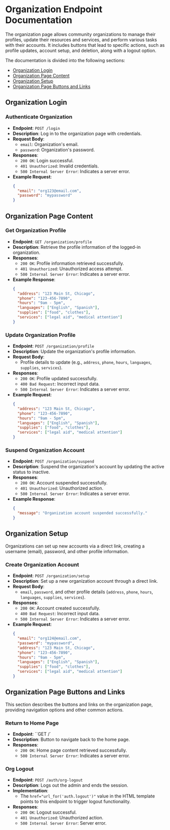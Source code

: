 # Organization Endpoint Documentation

The organization page allows community organizations to manage their profiles, update their resources and services, and perform various tasks with their accounts. It includes buttons that lead to specific actions, such as profile updates, account setup, and deletion, along with a logout option.

The documentation is divided into the following sections:
- [Organization Login](#organization-login)
- [Organization Page Content](#organization-page-content)
- [Organization Setup](#organization-setup)
- [Organization Page Buttons and Links](#organization-page-buttons-and-links)

## Organization Login
### Authenticate Organization
- **Endpoint**: `POST /login`
- **Description**: Log in to the organization page with credentials.
- **Request Body**:
  - `email`: Organization's email.
  - `password`: Organization's password.
- **Responses**:
  - `200 OK`: Login successful.
  - `401 Unauthorized`: Invalid credentials.
  - `500 Internal Server Error`: Indicates a server error.
- **Example Request**:
  ```json
  {
    "email": "org123@email.com",
    "password": "mypassword"
  }
  ```

## Organization Page Content
### Get Organization Profile
- **Endpoint**: `GET /organization/profile`
- **Description**: Retrieve the profile information of the logged-in organization.
- **Responses**:
  - `200 OK`: Profile information retrieved successfully.
  - `401 Unauthorized`: Unauthorized access attempt.
  - `500 Internal Server Error`: Indicates a server error.
- **Example Response**:
  ```json
  {
    "address": "123 Main St, Chicago",
    "phone": "123-456-7890",
    "hours": "9am - 5pm",
    "languages": ["English", "Spanish"],
    "supplies": ["food", "clothes"],
    "services": ["legal aid", "medical attention"]
  }
  ```

### Update Organization Profile
- **Endpoint**: `POST /organization/profile`
- **Description**: Update the organization's profile information.
- **Request Body**:
  - Profile details to update (e.g., `address`, `phone`, `hours`, `languages`, `supplies`, `services`).
- **Responses**:
  - `200 OK`: Profile updated successfully.
  - `400 Bad Request`: Incorrect input data.
  - `500 Internal Server Error`: Indicates a server error.
- **Example Request**:
  ```json
  {
    "address": "123 Main St, Chicago",
    "phone": "123-456-7890",
    "hours": "9am - 5pm",
    "languages": ["English", "Spanish"],
    "supplies": ["food", "clothes"],
    "services": ["legal aid", "medical attention"]
  }
  ```

### Suspend Organization Account
- **Endpoint**: `POST /organization/suspend`
- **Description**: Suspend the organization's account by updating the active status to inactive.
- **Responses**:
  - `200 OK`: Account suspended successfully.
  - `401 Unauthorized`: Unauthorized action.
  - `500 Internal Server Error`: Indicates a server error.
- **Example Response**:
  ```json
  {
    "message": "Organization account suspended successfully."
  }
  ```

## Organization Setup
Organizations can set up new accounts via a direct link, creating a username (email), password, and other profile information.

### Create Organization Account
- **Endpoint**: `POST /organization/setup`
- **Description**: Set up a new organization account through a direct link.
- **Request Body**:
  - `email`, `password`, and other profile details (`address`, `phone`, `hours`, `languages`, `supplies`, `services`).
- **Responses**:
  - `200 OK`: Account created successfully.
  - `400 Bad Request`: Incorrect input data.
  - `500 Internal Server Error`: Indicates a server error.
- **Example Request**:
  ```json
  {
    "email": "org124@email.com",
    "password": "mypassword",
    "address": "123 Main St, Chicago",
    "phone": "123-456-7890",
    "hours": "9am - 5pm",
    "languages": ["English", "Spanish"],
    "supplies": ["food", "clothes"],
    "services": ["legal aid", "medical attention"]
  }
  ```

## Organization Page Buttons and Links
This section describes the buttons and links on the organization page, providing navigation options and other common actions.

### Return to Home Page
- **Endpoint**: ``GET /`
- **Description**:   Button to navigate back to the home page.
- **Responses**:
  - `200 OK`: Home page content retrieved successfully.
  - `500 Internal Server Error`: Indicates a server error.

### Org Logout
- **Endpoint**: `POST /auth/org-logout`
- **Description**: Logs out the admin and ends the session.
- **Implementation**:
  - The `href="url_for('auth.logout')"` value in the HTML template points to this endpoint to trigger logout functionality.
- **Responses**:
  - `200 OK`: Logout successful.
  - `401 Unauthorized`: Unauthorized action.
  - `500 Internal Server Error`: Server error.
